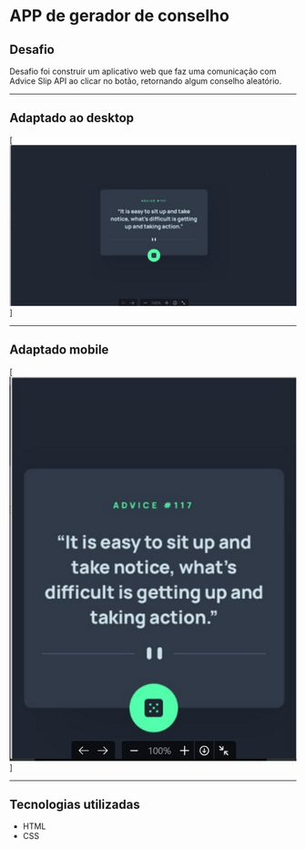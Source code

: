 # APP de gerador de conselho

## Desafio
Desafio foi construir um aplicativo web que faz uma comunicação com Advice Slip API ao clicar no botão, retornando algum conselho aleatório.

---

## Adaptado ao desktop
[<img src="./design/design.desktop.png">]

---

## Adaptado mobile
[<img src="./design/design.mobile.png">]

---

## Tecnologias utilizadas
- HTML
- CSS